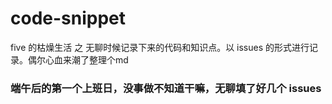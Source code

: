 # code-snippet
five 的枯燥生活 之 无聊时候记录下来的代码和知识点。以 issues 的形式进行记录。偶尔心血来潮了整理个md

### 端午后的第一个上班日，没事做不知道干嘛，无聊填了好几个 issues 
